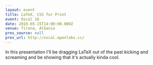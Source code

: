 ```yaml
---
layout: event
title: LaTeX, CSS for Print
event: Oscal 16
date: 2016-05-15T14:00:00.000Z
venue: Tirana, Albania
pres_source: null
pres_url: http://oscal.openlabs.cc/
---
```


In this presentation I'll be dragging LaTeX out of the past kicking and screaming and be showing that it's actually kinda cool.

